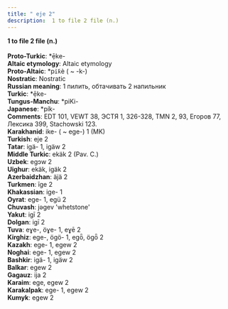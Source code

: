 ```yaml
---
title: " eje 2"
description:  1 to file 2 file (n.)
---
```

<strong> 1 to file 2 file (n.)</strong><br><br>
<strong>Proto-Turkic</strong>:  *ẹ̄ke-<br>
<strong>Altaic etymology</strong>:  Altaic etymology<br>
<strong> Proto-Altaic</strong>:  *p`ī́k`è ( ~ -k-)<br>
<strong>Nostratic</strong>:  Nostratic<br>
<strong>Russian meaning</strong>:  1 пилить, обтачивать 2 напильник<br>
<strong>Turkic</strong>:  *ẹ̄ke-<br>
<strong>Tungus-Manchu</strong>:  *piKi-<br>
<strong>Japanese</strong>:  *pík-<br>
<strong>Comments</strong>:  EDT 101, VEWT 38, ЭСТЯ 1, 326-328, TMN 2, 93, Егоров 77, Лексика 399, Stachowski 123.<br>
<strong>Karakhanid</strong>:  ike- ( ~ ege-) 1 (MK)<br>
<strong>Turkish</strong>:  eje 2<br>
<strong>Tatar</strong>:  igä- 1, igäw 2<br>
<strong>Middle Turkic</strong>:  ekäk 2 (Pav. C.)<br>
<strong>Uzbek</strong>:  egɔw 2<br>
<strong>Uighur</strong>:  ekäk, igäk 2<br>
<strong>Azerbaidzhan</strong>:  äjä 2<br>
<strong>Turkmen</strong>:  īge 2<br>
<strong>Khakassian</strong>:  ige- 1<br>
<strong>Oyrat</strong>:  ege- 1, egü 2<br>
<strong>Chuvash</strong>:  jǝgev 'whetstone'<br>
<strong>Yakut</strong>:  igī 2<br>
<strong>Dolgan</strong>:  igī 2<br>
<strong>Tuva</strong>:  eɣe-, öɣe- 1, eɣē 2<br>
<strong>Kirghiz</strong>:  ege-, ögö- 1, egȫ, ögȫ 2<br>
<strong>Kazakh</strong>:  ege- 1, egew 2<br>
<strong>Noghai</strong>:  ege- 1, egew 2<br>
<strong>Bashkir</strong>:  igä- 1, igäw 2<br>
<strong>Balkar</strong>:  egew 2<br>
<strong>Gagauz</strong>:  ija 2<br>
<strong>Karaim</strong>:  ege, egew 2<br>
<strong>Karakalpak</strong>:  ege- 1, egew 2<br>
<strong>Kumyk</strong>:  egew 2<br>


